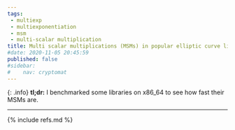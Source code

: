 ```yaml
---
tags: 
 - multiexp
 - multiexponentiation
 - msm
 - multi-scalar multiplication
title: Multi scalar multiplications (MSMs) in popular elliptic curve libraries
#date: 2020-11-05 20:45:59
published: false
#sidebar:
#    nav: cryptomat
---
```


{: .info}
**tl;dr:** I benchmarked some libraries on x86_64 to see how fast their MSMs are.

<!--more-->

<p hidden>$$
\def\Adv{\mathcal{A}}
\def\Badv{\mathcal{B}}
\def\vect#1{\mathbf{#1}}
$$</p>

---



{% include refs.md %}

